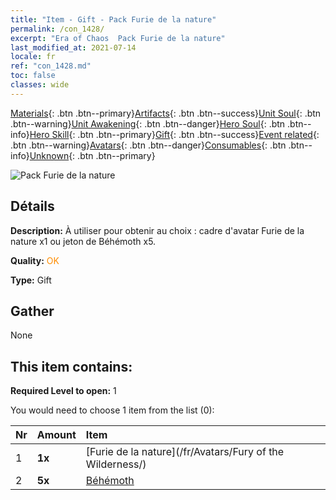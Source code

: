 ```yaml
---
title: "Item - Gift - Pack Furie de la nature"
permalink: /con_1428/
excerpt: "Era of Chaos  Pack Furie de la nature"
last_modified_at: 2021-07-14
locale: fr
ref: "con_1428.md"
toc: false
classes: wide
---
```

 [Materials](/ItemsFR/){: .btn .btn--primary}[Artifacts](/ItemsFR/Artifacts/){: .btn .btn--success}[Unit Soul](/ItemsFR/UnitSoul/){: .btn .btn--warning}[Unit Awakening](/ItemsFR/UnitAwakening/){: .btn .btn--danger}[Hero Soul](/ItemsFR/HeroSoul/){: .btn .btn--info}[Hero Skill](/ItemsFR/HeroSkill/){: .btn .btn--primary}[Gift](/ItemsFR/Gift/){: .btn .btn--success}[Event related](/ItemsFR/Events/){: .btn .btn--warning}[Avatars](/ItemsFR/Avatars/){: .btn .btn--danger}[Consumables](/ItemsFR/Consumables/){: .btn .btn--info}[Unknown](/ItemsFR/Unknown/){: .btn .btn--primary}

 ![Pack Furie de la nature](/images/t/i_907042.png)

## Détails
 **Description:** À utiliser pour obtenir au choix : cadre d'avatar Furie de la nature x1 ou jeton de Béhémoth x5.

 **Quality:** <span style="color: #FF8C00">OK</span>

 **Type:** Gift

## Gather

  None

## This item contains:

 **Required Level to open:** 1

 You would need to choose 1 item from the list (0):

  | Nr | Amount |     Item    |
  |:---|:-------|:------------|
  | 1 |  **1x** | [Furie de la nature](/fr/Avatars/Fury of the Wilderness/) |  | 
  | 2 |  **5x** | [Béhémoth](/ItemsFR/unt_223/) |  | 
